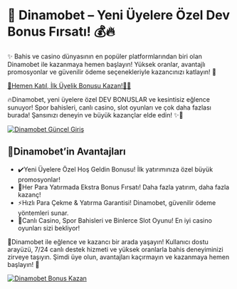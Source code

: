 <h1>🎯 Dinamobet – Yeni Üyelere Özel Dev Bonus Fırsatı! 💰🔥</h1>

<p>✨ Bahis ve casino dünyasının en popüler platformlarından biri olan Dinamobet ile kazanmaya hemen başlayın! Yüksek oranlar, avantajlı promosyonlar ve güvenilir ödeme seçenekleriyle kazancınızı katlayın! 🚀</p>

<a href="https://linklerim.online/2058" title="Dinamobet Güncel Giriş">
    🚀Hemen Katıl, İlk Üyelik Bonusu Kazan!🎰💎
</a>

<p>🔥Dinamobet, yeni üyelere özel DEV BONUSLAR ve kesintisiz eğlence sunuyor! Spor bahisleri, canlı casino, slot oyunları ve çok daha fazlası burada! Şansınızı deneyin ve büyük kazançlar elde edin! ✨🌟</p>

<a href="https://linklerim.online/2058" title="Dinamobet Güncel Giriş">
    <img src="https://i.ibb.co/xSQ1Ktxq/photo-2025-03-07-16-48-21.jpg" alt="Dinamobet Güncel Giriş" class="bonus-img">
</a>

<h2>💎Dinamobet’in Avantajları</h2>
<ul>
    <li>✔️Yeni Üyelere Özel Hoş Geldin Bonusu! İlk yatırımınıza özel büyük promosyonlar!</li>
    <li>🎁Her Para Yatırmada Ekstra Bonus Fırsatı! Daha fazla yatırım, daha fazla kazanç!</li>
    <li>⚡️Hızlı Para Çekme & Yatırma Garantisi! Dinamobet, güvenilir ödeme yöntemleri sunar.</li>
    <li>🎲Canlı Casino, Spor Bahisleri ve Binlerce Slot Oyunu! En iyi casino oyunları sizi bekliyor!</li>
</ul>

<p>💎Dinamobet ile eğlence ve kazancı bir arada yaşayın! Kullanıcı dostu arayüzü, 7/24 canlı destek hizmeti ve yüksek oranlarla bahis deneyiminizi zirveye taşıyın. Şimdi üye olun, avantajları kaçırmayın ve kazanmaya hemen başlayın! 🚀</p>

<a href="https://linklerim.online/2058" title="Dinamobet Güncel Giriş">
    <img src="https://i.ibb.co/jkKttdZZ/photo-2025-03-07-16-48-27.jpg" alt="Dinamobet Bonus Kazan" class="bonus-img">
</a>
